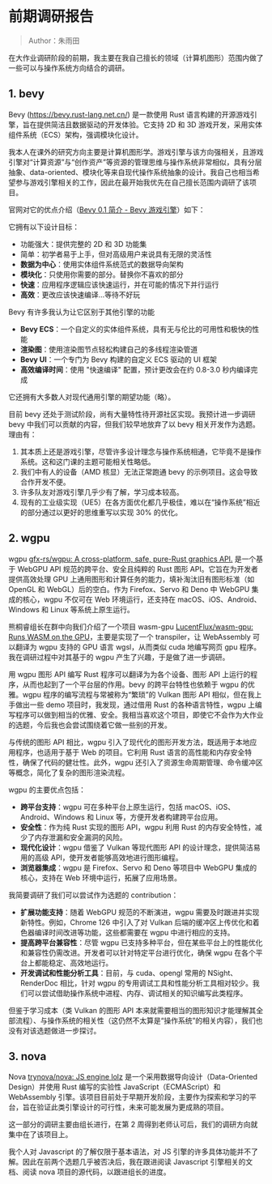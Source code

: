 # 前期调研报告

> Author：朱雨田

在大作业调研阶段的前期，我主要在我自己擅长的领域（计算机图形）范围内做了一些可以与操作系统方向结合的调研。

## 1. bevy

Bevy (https://bevy.rust-lang.net.cn/) 是一款使用 Rust 语言构建的开源游戏引擎，旨在提供简洁且数据驱动的开发体验。它支持 2D 和 3D 游戏开发，采用实体组件系统（ECS）架构，强调模块化设计。

我本人在课外的研究方向主要是计算机图形学。游戏引擎与该方向强相关，且游戏引擎对“计算资源”与“创作资产”等资源的管理思维与操作系统非常相似，具有分层抽象、data-oriented、模块化等来自现代操作系统抽象的设计。我自己也相当希望参与游戏引擎相关的工作，因此在最开始我优先在自己擅长范围内调研了该项目。

官网对它的优点介绍（[Bevy 0.1 简介 - Bevy 游戏引擎](https://bevy.rust-lang.net.cn/news/introducing-bevy/)）如下：

它拥有以下设计目标：

- 功能强大：提供完整的 2D 和 3D 功能集
- 简单：初学者易于上手，但对高级用户来说具有无限的灵活性
- **数据为中心**：使用实体组件系统范式的数据导向架构
- **模块化**：只使用你需要的部分。替换你不喜欢的部分
- **快速**：应用程序逻辑应该快速运行，并在可能的情况下并行运行
- **高效**：更改应该快速编译...等待不好玩

Bevy 有许多我认为让它区别于其他引擎的功能

- **Bevy ECS**：一个自定义的实体组件系统，具有无与伦比的可用性和极快的性能
- **渲染图**：使用渲染图节点轻松构建自己的多线程渲染管道
- **Bevy UI**：一个专门为 Bevy 构建的自定义 ECS 驱动的 UI 框架
- **高效编译时间**：使用 "快速编译" 配置，预计更改会在约 0.8-3.0 秒内编译完成

它还拥有大多数人对现代通用引擎的期望功能（略）。

目前 bevy 还处于测试阶段，尚有大量特性待开源社区实现。我预计进一步调研 bevy 中我们可以贡献的内容，但我们较早地放弃了以 bevy 相关开发作为选题。理由有：

1. 其本质上还是游戏引擎，尽管许多设计理念与操作系统相通，它毕竟不是操作系统。这和这门课的主题可能相关性略低。
2. 我们中有人的设备（AMD 核显）无法正常跑通 bevy 的示例项目。这会导致合作开发不便。
3. 许多队友对游戏引擎几乎少有了解，学习成本较高。
4. 现有的工业级实现（UE5）在各方面优化都几乎极佳，难以在“操作系统”相近的部分通过以更好的思维重写以实现 30% 的优化。

## 2. wgpu

wgpu [gfx-rs/wgpu: A cross-platform, safe, pure-Rust graphics API.](https://github.com/gfx-rs/wgpu) 是一个基于 WebGPU API 规范的跨平台、安全且纯粹的 Rust 图形 API。它旨在为开发者提供高效处理 GPU 上通用图形和计算任务的能力，填补淘汰旧有图形标准（如 OpenGL 和 WebGL）后的空白。作为 Firefox、Servo 和 Deno 中 WebGPU 集成的核心，wgpu 不仅可在 Web 环境运行，还支持在 macOS、iOS、Android、Windows 和 Linux 等系统上原生运行。

熊桐睿组长在群中向我们介绍了一个项目 wasm-gpu [LucentFlux/wasm-gpu: Runs WASM on the GPU](https://github.com/LucentFlux/wasm-gpu)，主要是实现了一个 transpiler，让 WebAssembly 可以翻译为 wgpu 支持的 GPU 语言 wgsl，从而类似 cuda 地编写网页 gpu 程序。我在调研过程中对其基于的 wgpu 产生了兴趣，于是做了进一步调研。

用 wgpu 图形 API 编写 Rust 程序可以翻译为为各个设备、图形 API 上运行的程序，从而也起到了一个平台层的作用。bevy 的跨平台特性也依赖于 wgpu 的优雅。wgpu 程序的编写流程与常被称为“繁琐”的 Vulkan 图形 API 相似，但在我上手做出一些 demo 项目时，我发现，通过借用 Rust 的各种语言特性，wgpu 上编写程序可以做到相当的优雅、安全。我相当喜欢这个项目，即使它不会作为大作业的选题，今后我也会尝试围绕着它做一些别的开发。

与传统的图形 API 相比，wgpu 引入了现代化的图形开发方法，既适用于本地应用程序，也适用于基于 Web 的项目。它利用 Rust 语言的高性能和内存安全特性，确保了代码的健壮性。此外，wgpu 还引入了资源生命周期管理、命令缓冲区等概念，简化了复杂的图形渲染流程。

wgpu 的主要优点包括：

- **跨平台支持**：wgpu 可在多种平台上原生运行，包括 macOS、iOS、Android、Windows 和 Linux 等，方便开发者构建跨平台应用。
- **安全性**：作为纯 Rust 实现的图形 API，wgpu 利用 Rust 的内存安全特性，减少了内存泄漏和安全漏洞的风险。
- **现代化设计**：wgpu 借鉴了 Vulkan 等现代图形 API 的设计理念，提供简洁易用的高级 API，使开发者能够高效地进行图形编程。
- **浏览器集成**：wgpu 是 Firefox、Servo 和 Deno 等项目中 WebGPU 集成的核心，支持在 Web 环境中运行，拓展了应用场景。

我简要调研了我们可以尝试作为选题的 contribution：

- **扩展功能支持**：随着 WebGPU 规范的不断演进，wgpu 需要及时跟进并实现新特性。例如，Chrome 126 中引入了对 Vulkan 后端的缓冲区上传优化和着色器编译时间改进等功能，这些都需要在 wgpu 中进行相应的支持。
- **提高跨平台兼容性**：尽管 wgpu 已支持多种平台，但在某些平台上的性能优化和兼容性仍需改进。开发者可以针对特定平台进行优化，确保 wgpu 在各个平台上都能稳定、高效地运行。
- **开发调试和性能分析工具**：目前，与 cuda、opengl 常用的 NSight、RenderDoc 相比，针对 wgpu 的专用调试工具和性能分析工具相对较少。我们可以尝试借助操作系统中进程、内存、调试相关的知识编写此类程序。

但鉴于学习成本（类 Vulkan 的图形 API 本来就需要相当的图形知识才能理解其全部流程）、与操作系统的相关性（这仍然不太算是“操作系统”的相关内容），我们也没有对该选题做进一步探讨。

## 3. nova

Nova [trynova/nova: JS engine lolz](https://github.com/trynova/nova) 是一个采用数据导向设计（Data-Oriented Design）并使用 Rust 编写的实验性 JavaScript（ECMAScript）和 WebAssembly 引擎。该项目目前处于早期开发阶段，主要作为探索和学习的平台，旨在验证此类引擎设计的可行性，未来可能发展为更成熟的项目。

这一部分的调研主要由组长进行，在第 2 周得到老师认可后，我们的调研方向就集中在了该项目上。

我个人对 Javascript 的了解仅限于基本语法，对 JS 引擎的许多具体功能并不了解。因此在前两个选题几乎被否决后，我在跟进阅读 Javascript 引擎相关的文档、阅读 nova 项目的源代码，以跟进组长的进度。
